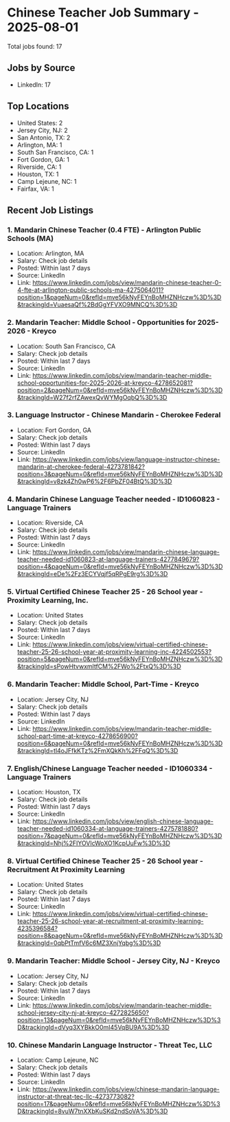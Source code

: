 # Chinese Teacher Job Summary - 2025-08-01

Total jobs found: 17

## Jobs by Source

- LinkedIn: 17

## Top Locations

- United States: 2
- Jersey City, NJ: 2
- San Antonio, TX: 2
- Arlington, MA: 1
- South San Francisco, CA: 1
- Fort Gordon, GA: 1
- Riverside, CA: 1
- Houston, TX: 1
- Camp Lejeune, NC: 1
- Fairfax, VA: 1

## Recent Job Listings

### 1. Mandarin Chinese Teacher (0.4 FTE) - Arlington Public Schools (MA)
- Location: Arlington, MA
- Salary: Check job details
- Posted: Within last 7 days
- Source: LinkedIn
- Link: https://www.linkedin.com/jobs/view/mandarin-chinese-teacher-0-4-fte-at-arlington-public-schools-ma-4275064011?position=1&pageNum=0&refId=mve56kNyFEYnBoMHZNHczw%3D%3D&trackingId=VuaesaQf%2BdGgYFVXO9MNCQ%3D%3D

### 2. Mandarin Teacher: Middle School - Opportunities for 2025-2026 - Kreyco
- Location: South San Francisco, CA
- Salary: Check job details
- Posted: Within last 7 days
- Source: LinkedIn
- Link: https://www.linkedin.com/jobs/view/mandarin-teacher-middle-school-opportunities-for-2025-2026-at-kreyco-4278652081?position=2&pageNum=0&refId=mve56kNyFEYnBoMHZNHczw%3D%3D&trackingId=W27f2rfZAwexQvWYMgOqbQ%3D%3D

### 3. Language Instructor - Chinese Mandarin - Cherokee Federal
- Location: Fort Gordon, GA
- Salary: Check job details
- Posted: Within last 7 days
- Source: LinkedIn
- Link: https://www.linkedin.com/jobs/view/language-instructor-chinese-mandarin-at-cherokee-federal-4273781842?position=3&pageNum=0&refId=mve56kNyFEYnBoMHZNHczw%3D%3D&trackingId=v8zk4Zh0wP6%2F6PbZF04BtQ%3D%3D

### 4. Mandarin Chinese Language Teacher needed - ID1060823 - Language Trainers
- Location: Riverside, CA
- Salary: Check job details
- Posted: Within last 7 days
- Source: LinkedIn
- Link: https://www.linkedin.com/jobs/view/mandarin-chinese-language-teacher-needed-id1060823-at-language-trainers-4277849679?position=4&pageNum=0&refId=mve56kNyFEYnBoMHZNHczw%3D%3D&trackingId=eDe%2Fz3ECYVqjf5qRPgE9rg%3D%3D

### 5. Virtual Certified Chinese Teacher 25 - 26 School year - Proximity Learning, Inc.
- Location: United States
- Salary: Check job details
- Posted: Within last 7 days
- Source: LinkedIn
- Link: https://www.linkedin.com/jobs/view/virtual-certified-chinese-teacher-25-26-school-year-at-proximity-learning-inc-4224502553?position=5&pageNum=0&refId=mve56kNyFEYnBoMHZNHczw%3D%3D&trackingId=sPowHtvwxmltfCM%2FWo%2FtxQ%3D%3D

### 6. Mandarin Teacher: Middle School, Part-Time - Kreyco
- Location: Jersey City, NJ
- Salary: Check job details
- Posted: Within last 7 days
- Source: LinkedIn
- Link: https://www.linkedin.com/jobs/view/mandarin-teacher-middle-school-part-time-at-kreyco-4278656900?position=6&pageNum=0&refId=mve56kNyFEYnBoMHZNHczw%3D%3D&trackingId=tl4oJFfkKTz%2FmXQkKh%2FFqQ%3D%3D

### 7. English/Chinese Language Teacher needed - ID1060334 - Language Trainers
- Location: Houston, TX
- Salary: Check job details
- Posted: Within last 7 days
- Source: LinkedIn
- Link: https://www.linkedin.com/jobs/view/english-chinese-language-teacher-needed-id1060334-at-language-trainers-4275781880?position=7&pageNum=0&refId=mve56kNyFEYnBoMHZNHczw%3D%3D&trackingId=Nhj%2FIYOVlcWoXO1KcpUuFw%3D%3D

### 8. Virtual Certified Chinese Teacher 25 - 26 School year - Recruitment At Proximity Learning
- Location: United States
- Salary: Check job details
- Posted: Within last 7 days
- Source: LinkedIn
- Link: https://www.linkedin.com/jobs/view/virtual-certified-chinese-teacher-25-26-school-year-at-recruitment-at-proximity-learning-4235396584?position=8&pageNum=0&refId=mve56kNyFEYnBoMHZNHczw%3D%3D&trackingId=0qbPtTmfV6c6MZ3XnjYqbg%3D%3D

### 9. Mandarin Teacher: Middle School - Jersey City, NJ - Kreyco
- Location: Jersey City, NJ
- Salary: Check job details
- Posted: Within last 7 days
- Source: LinkedIn
- Link: https://www.linkedin.com/jobs/view/mandarin-teacher-middle-school-jersey-city-nj-at-kreyco-4272825650?position=13&pageNum=0&refId=mve56kNyFEYnBoMHZNHczw%3D%3D&trackingId=dVyq3XYBkkO0mI45VqBU9A%3D%3D

### 10. Chinese Mandarin Language Instructor - Threat Tec, LLC
- Location: Camp Lejeune, NC
- Salary: Check job details
- Posted: Within last 7 days
- Source: LinkedIn
- Link: https://www.linkedin.com/jobs/view/chinese-mandarin-language-instructor-at-threat-tec-llc-4273773082?position=17&pageNum=0&refId=mve56kNyFEYnBoMHZNHczw%3D%3D&trackingId=8vuW7tnXXbKuSKd2ndSoVA%3D%3D

